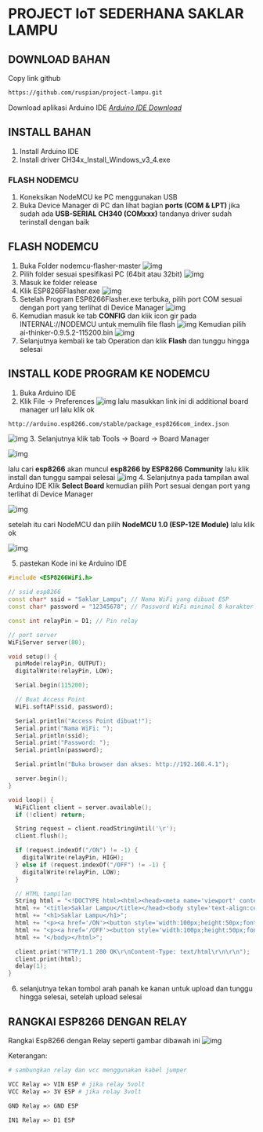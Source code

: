 # PROJECT IoT SEDERHANA SAKLAR LAMPU

## DOWNLOAD BAHAN

Copy link github

```bash
https://github.com/ruspian/project-lampu.git
```

Download aplikasi Arduino IDE
_[Arduino IDE Download](https://www.arduino.cc/en/software/)_

## INSTALL BAHAN

1. Install Arduino IDE
2. Install driver CH34x_Install_Windows_v3_4.exe

### FLASH NODEMCU

1. Koneksikan NodeMCU ke PC menggunakan USB
2. Buka Device Manager di PC dan lihat bagian <b>ports (COM & LPT)</b> jika sudah ada <b>USB-SERIAL CH340 (COMxxx)</b> tandanya driver sudah terinstall dengan baik

## FLASH NODEMCU

1. Buka Folder nodemcu-flasher-master
   ![img](assets/ss1.png)
2. Pilih folder sesuai spesifikasi PC (64bit atau 32bit)
   ![img](assets/ss2.png)
3. Masuk ke folder release
4. Klik ESP8266Flasher.exe
   ![img](assets/ss3.png)
5. Setelah Program ESP8266Flasher.exe terbuka, pilih port COM sesuai dengan port yang terlihat di Device Manager
   ![img](assets/ss4.png)
6. Kemudian masuk ke tab <b>CONFIG</b> dan klik icon gir pada INTERNAL://NODEMCU untuk memulih file flash
   ![img](assets/ss5.png)
   Kemudian pilih ai-thinker-0.9.5.2-115200.bin
   ![img](assets/ss6.png)
7. Selanjutnya kembali ke tab Operation dan klik <b>Flash</b> dan tunggu hingga selesai

## INSTALL KODE PROGRAM KE NODEMCU

1. Buka Arduino IDE
2. Klik File -> Preferences
   ![img](assets/ss7.png)
   lalu masukkan link ini di additional board manager url lalu klik ok

```bash
http://arduino.esp8266.com/stable/package_esp8266com_index.json
```

![img](assets/ss8.png) 
3. Selanjutnya klik tab Tools -> Board -> Board Manager

![img](assets/ss9.png)

lalu cari <b>esp8266</b> akan muncul <b>esp8266 by ESP8266 Community</b> lalu klik install dan tunggu sampai selesai
![img](assets/ss10.png) 
4. Selanjutnya pada tampilan awal Arduino IDE Klik <b>Select Board</b> kemudian pilih Port sesuai dengan port yang terlihat di Device Manager

![img](assets/ss11.png)

setelah itu cari NodeMCU dan pilih <b>NodeMCU 1.0 (ESP-12E Module)</b> lalu klik ok

![img](assets/ss12.png) 

5. pastekan Kode ini ke Arduino IDE

```cpp
#include <ESP8266WiFi.h>

// ssid esp8266
const char* ssid = "Saklar_Lampu"; // Nama WiFi yang dibuat ESP
const char* password = "12345678"; // Password WiFi minimal 8 karakter

const int relayPin = D1; // Pin relay

// port server
WiFiServer server(80);

void setup() {
  pinMode(relayPin, OUTPUT);
  digitalWrite(relayPin, LOW);

  Serial.begin(115200);

  // Buat Access Point
  WiFi.softAP(ssid, password);

  Serial.println("Access Point dibuat!");
  Serial.print("Nama WiFi: ");
  Serial.println(ssid);
  Serial.print("Password: ");
  Serial.println(password);

  Serial.println("Buka browser dan akses: http://192.168.4.1");

  server.begin();
}

void loop() {
  WiFiClient client = server.available();
  if (!client) return;

  String request = client.readStringUntil('\r');
  client.flush();

  if (request.indexOf("/ON") != -1) {
    digitalWrite(relayPin, HIGH);
  } else if (request.indexOf("/OFF") != -1) {
    digitalWrite(relayPin, LOW);
  }

  // HTML tampilan
  String html = "<!DOCTYPE html><html><head><meta name='viewport' content='width=device-width, initial-scale=1'>";
  html += "<title>Saklar Lampu</title></head><body style='text-align:center;'>";
  html += "<h1>Saklar Lampu</h1>";
  html += "<p><a href='/ON'><button style='width:100px;height:50px;font-size:20px;'>ON</button></a></p>";
  html += "<p><a href='/OFF'><button style='width:100px;height:50px;font-size:20px;'>OFF</button></a></p>";
  html += "</body></html>";

  client.print("HTTP/1.1 200 OK\r\nContent-Type: text/html\r\n\r\n");
  client.print(html);
  delay(1);
}


```

6. selanjutnya tekan tombol arah panah ke kanan untuk upload dan tunggu hingga selesai, setelah upload selesai

## RANGKAI ESP8266 DENGAN RELAY

Rangkai Esp8266 dengan Relay seperti gambar dibawah ini
![img](assets/rangkaian.jpeg)

Keterangan:

```bash
# sambungkan relay dan vcc menggunakan kabel jumper

VCC Relay => VIN ESP # jika relay 5volt
VCC Relay => 3V ESP # jika relay 3volt

GND Relay => GND ESP

IN1 Relay => D1 ESP

```
